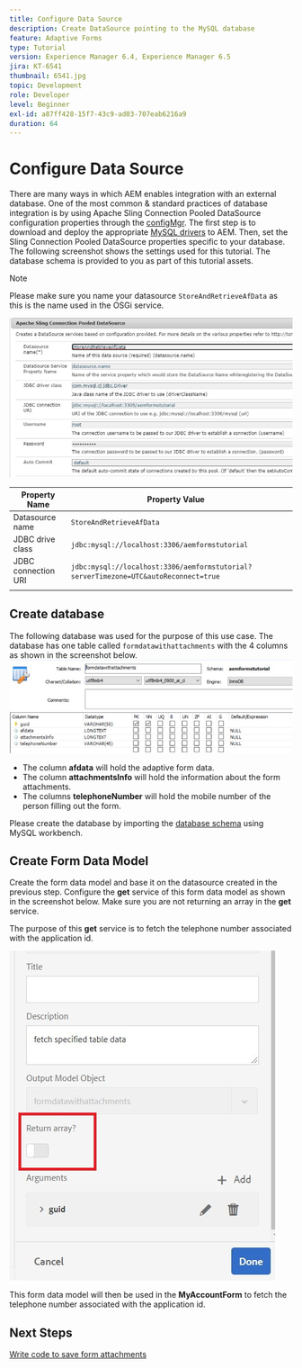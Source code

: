 ```yaml
---
title: Configure Data Source
description: Create DataSource pointing to the MySQL database
feature: Adaptive Forms
type: Tutorial
version: Experience Manager 6.4, Experience Manager 6.5
jira: KT-6541
thumbnail: 6541.jpg
topic: Development
role: Developer
level: Beginner
exl-id: a87ff428-15f7-43c9-ad03-707eab6216a9
duration: 64
---
```

# Configure Data Source

There are many ways in which AEM enables integration with an external database. One of the most common & standard practices of database integration is by using Apache Sling Connection Pooled DataSource configuration properties through the [configMgr](http://localhost:4502/system/console/configMgr).
The first step is to download and deploy the appropriate [MySQL drivers](https://mvnrepository.com/artifact/mysql/mysql-connector-java) to AEM.
Then, set the Sling Connection Pooled DataSource properties specific to your database. The following screenshot shows the settings used for this tutorial. The database schema is provided to you as part of this tutorial assets.

>[!NOTE]
>Please make sure you name your datasource `StoreAndRetrieveAfData` as this is the name used in the OSGi service.


![data-source](assets/data-source.JPG)

| Property Name       | Property Value                                                                     |   |
|---------------------|------------------------------------------------------------------------------------|---|
| Datasource name     | `StoreAndRetrieveAfData`                                                             |   |
| JDBC drive class    | `jdbc:mysql://localhost:3306/aemformstutorial`                                       |   |
| JDBC connection URI | `jdbc:mysql://localhost:3306/aemformstutorial?serverTimezone=UTC&autoReconnect=true` |   |
|                     |                                                                                    |   |


## Create database


The following database was used for the purpose of this use case. The database has one table called `formdatawithattachments` with the 4 columns as shown in the screenshot below.
![data-base](assets/table-schema.JPG) 

* The column **afdata** will hold the adaptive form data.
* The column **attachmentsInfo** will hold the information about the form attachments.
* The columns **telephoneNumber** will hold the mobile number of the person filling out the form.

Please create the database by importing the [database schema](assets/data-base-schema.sql)
using MySQL workbench.

## Create Form Data Model

Create the form data model and base it on the datasource created in the previous step.
Configure the **get** service of this form data model as shown in the screenshot below.
Make sure you are not returning an array in the **get** service.

The purpose of this **get** service is to fetch the telephone number associated with the application id.

![get-service](assets/get-service.JPG)

This form data model will then be used in the **MyAccountForm** to fetch the telephone number associated with the application id.

## Next Steps

[Write code to save form attachments](./store-form-attachments.md)
